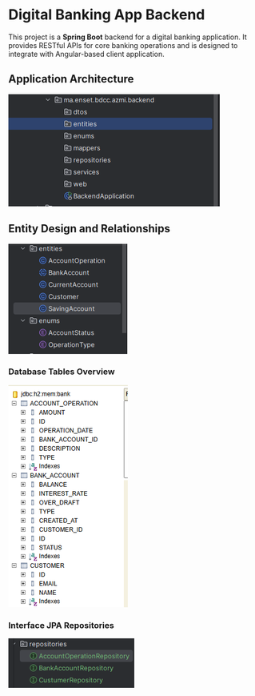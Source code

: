# Digital Banking App Backend

This project is a **Spring Boot** backend for a digital banking application. It provides RESTful APIs for core banking operations and is designed to integrate with Angular-based client application.

## Application Architecture
![alt text](./screens/arch.png)

## Entity Design and Relationships
![alt text](./screens/entities.png)

### Database Tables Overview
![Database Tables Screenshot](./screens/db_tables.png)

### Interface JPA Repositories
![Repositories Interface Screenshot](./screens/repo_interfaces.png)
